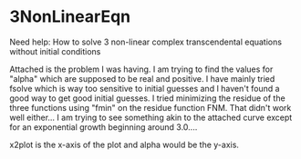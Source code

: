 # 3NonLinearEqn
Need help: How to solve 3 non-linear complex transcendental equations without  initial conditions


Attached is the problem I was having. I am trying to find the values for "alpha" which are supposed to be real and positive.
I have mainly tried fsolve which is way too sensitive to initial guesses and I haven't found a good way to get good initial guesses. I tried minimizing the residue of the three functions using "fmin" on the residue function FNM. That didn't work well either...
I am trying to see something akin to the attached curve except for an exponential growth beginning around 3.0....

x2plot is the x-axis of the plot and alpha would be the y-axis.

